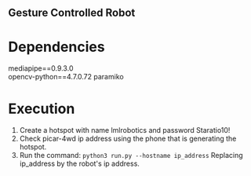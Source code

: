 ## Gesture Controlled Robot

# Dependencies

mediapipe==0.9.3.0 \
opencv-python==4.7.0.72
paramiko

# Execution
1. Create a hotspot with name lmlrobotics and password Staratio10!
2. Check picar-4wd ip address using the phone that is generating the hotspot.
3. Run the command:
 `python3 run.py --hostname ip_address`
Replacing ip_address by the robot's ip address.


